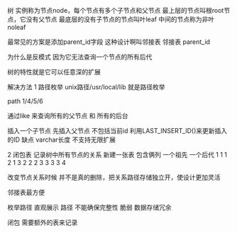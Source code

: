 树
实例称为节点node，每个节点有多个子节点和父节点
最上层的节点叫根root节点，它没有父节点
最底层的没有子节点的节点叫叶leaf
中间的节点称为非叶noleaf

最常见的方案是添加parent_id字段
这种设计啊叫邻接表
邻接表 parent_id


为什么是反模式 因为它无法查询一个节点的所有后代

树的特性就是它可以任意深的扩展

解决方法
1
路径枚举
unix路径/usr/local/lib 就是路径枚举

path 1/4/5/6

通过like 来查询所有的父节点 和 所有的后台

插入一个子节点 先插入父节点 不包括当前id 利用LAST_INSERT_ID()来更新插入的ID
缺点 varchar长度 不支持无限扩展

2
闭包表
记录树中所有节点的关系
新建一张表 包含俩列 一个祖先 一个后代
1 1
1 2
1 3
2 2
2 3
3 3
3 4

改变节点关系时候 并不是真的删除，把关系路径存储独立开，使设计更加灵活

邻接表最方便 

枚举路径 直观展示 路径 不能确保完整性 脆弱 数据存储冗余

闭包 需要额外的表来记录


